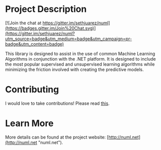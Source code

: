 # Project Description

[![Join the chat at https://gitter.im/sethjuarez/numl](https://badges.gitter.im/Join%20Chat.svg)](https://gitter.im/sethjuarez/numl?utm_source=badge&utm_medium=badge&utm_campaign=pr-badge&utm_content=badge)

This library is designed to assist in the use of common Machine Learning Algorithms in conjunction with the .NET platform. It is designed to include the most popular supervised and unsupervised learning algorithms while minimizing the friction involved with creating the predictive models.

# Contributing
I would love to take contributions! Please read [this](https://guides.github.com/activities/contributing-to-open-source/). 

# Learn More
More details can be found at the project website: [http://numl.net](http://numl.net "numl.net").

